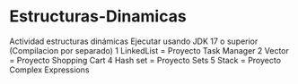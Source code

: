 # Estructuras-Dinamicas
Actividad estructuras dinámicas
Ejecutar usando JDK 17 o superior (Compilacion por separado)
1 LinkedList = Proyecto Task Manager
2 Vector = Proyecto Shopping Cart
4 Hash set = Proyecto Sets
5 Stack = Proyecto Complex Expressions
